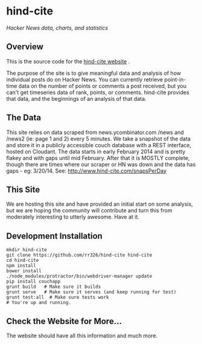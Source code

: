 # hind-cite
_Hacker News data, charts, and statistics_

## Overview
This is the source code for the [hind-cite website](http://www.hind-cite.com/) .

The purpose of the site is to give meaningful data and analysis of how individual posts do on Hacker News. You can currently retrieve point-in-time data on the number of points or comments a post received, but you can't get timeseries data of rank, points, or comments. hind-cite provides that data, and the beginnings of an analysis of that data.

## The Data
This site relies on data scraped from news.ycombinator.com /news and /news2 (ie: page 1 and 2) every 5 minutes. We take a snapshot of the data and store it in a publicly accessible couch database with a REST interface, hosted on Cloudant.  The data starts in early February 2014 and is pretty flakey and with gaps until mid February. After that it is MOSTLY complete, though there are times where our scraper or HN was down and the data has gaps - eg: 3/20/14.  See: http://www.hind-cite.com/snapsPerDay

## This Site
We are hosting this site and have provided an initial start on some analysis, but we are hoping the community will contribute and turn this from moderately interesting to utterly awesome.  Have at it.

## Development Installation
    mkdir hind-cite
    git clone https://github.com/rr326/hind-cite hind-cite
    cd hind-cite
    npm install
    bower install
    ./node_modules/protractor/bin/webdriver-manager update
    pip install couchapp
    grunt build   # Make sure it builds
    grunt serve   # Make sure it serves (and keep running for test)
    grunt test:all  # Make sure tests work
    # You're up and running. 

## Check the Website for More...
The website should have all this information and much more.